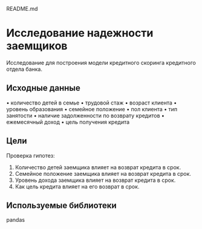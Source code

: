README.md
# Исследование надежности заемщиков
Исследование для построения модели кредитного скоринга кредитного отдела банка.

## Исходные данные
•	количество детей в семье
•	трудовой стаж
•	возраст клиента
•	уровень образования 
•	семейное положение
•	пол клиента
•	тип занятости
•	наличие задолженности по возврату кредитов
•	ежемесячный доход
•	цель получения кредита

## Цели
Проверка гипотез:
1.	Количество детей заемщика влияет на возврат кредита в срок.
2.	Семейное положение заемщика влияет на возврат кредита в срок.
3.	Уровень дохода заемщика влияет на возврат кредита в срок.
4.	Как цель кредита влияет на его возврат в срок.

## Используемые библиотеки
pandas
